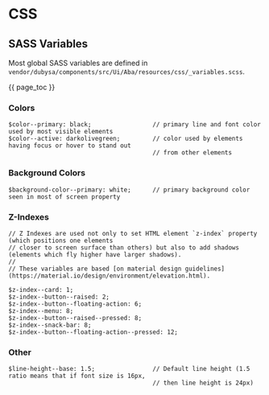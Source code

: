 # CSS #

## SASS Variables ##

Most global SASS variables are defined in `vendor/dubysa/components/src/Ui/Aba/resources/css/_variables.scss`.

{{ page_toc }}

### Colors ###

    $color--primary: black;                 // primary line and font color used by most visible elements
    $color--active: darkolivegreen;         // color used by elements having focus or hover to stand out
                                            // from other elements

### Background Colors ###

    $background-color--primary: white;      // primary background color seen in most of screen property

### Z-Indexes ###

    // Z Indexes are used not only to set HTML element `z-index` property (which positions one elements
    // closer to screen surface than others) but also to add shadows (elements which fly higher have larger shadows).
    //
    // These variables are based [on material design guidelines](https://material.io/design/environment/elevation.html).

    $z-index--card: 1;
    $z-index--button--raised: 2;
    $z-index--button--floating-action: 6;
    $z-index--menu: 8;
    $z-index--button--raised--pressed: 8;
    $z-index--snack-bar: 8;
    $z-index--button--floating-action--pressed: 12;

### Other ###

    $line-height--base: 1.5;                // Default line height (1.5 ratio means that if font size is 16px,
                                            // then line height is 24px)

